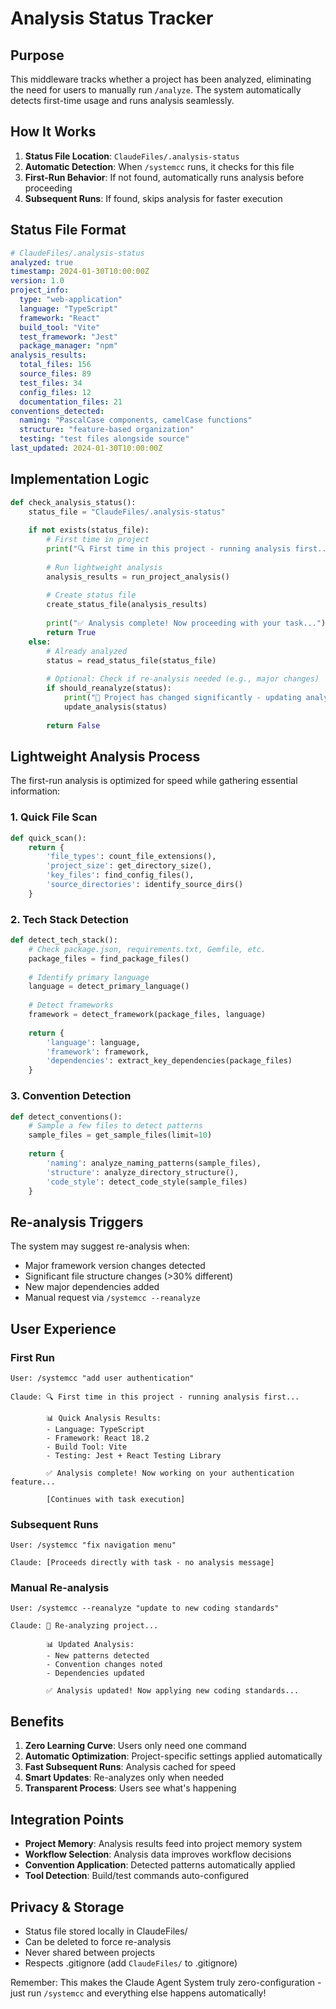 # Analysis Status Tracker

## Purpose
This middleware tracks whether a project has been analyzed, eliminating the need for users to manually run `/analyze`. The system automatically detects first-time usage and runs analysis seamlessly.

## How It Works

1. **Status File Location**: `ClaudeFiles/.analysis-status`
2. **Automatic Detection**: When `/systemcc` runs, it checks for this file
3. **First-Run Behavior**: If not found, automatically runs analysis before proceeding
4. **Subsequent Runs**: If found, skips analysis for faster execution

## Status File Format

```yaml
# ClaudeFiles/.analysis-status
analyzed: true
timestamp: 2024-01-30T10:00:00Z
version: 1.0
project_info:
  type: "web-application"
  language: "TypeScript"
  framework: "React"
  build_tool: "Vite"
  test_framework: "Jest"
  package_manager: "npm"
analysis_results:
  total_files: 156
  source_files: 89
  test_files: 34
  config_files: 12
  documentation_files: 21
conventions_detected:
  naming: "PascalCase components, camelCase functions"
  structure: "feature-based organization"
  testing: "test files alongside source"
last_updated: 2024-01-30T10:00:00Z
```

## Implementation Logic

```python
def check_analysis_status():
    status_file = "ClaudeFiles/.analysis-status"
    
    if not exists(status_file):
        # First time in project
        print("🔍 First time in this project - running analysis first...")
        
        # Run lightweight analysis
        analysis_results = run_project_analysis()
        
        # Create status file
        create_status_file(analysis_results)
        
        print("✅ Analysis complete! Now proceeding with your task...")
        return True
    else:
        # Already analyzed
        status = read_status_file(status_file)
        
        # Optional: Check if re-analysis needed (e.g., major changes)
        if should_reanalyze(status):
            print("🔄 Project has changed significantly - updating analysis...")
            update_analysis(status)
        
        return False
```

## Lightweight Analysis Process

The first-run analysis is optimized for speed while gathering essential information:

### 1. Quick File Scan
```python
def quick_scan():
    return {
        'file_types': count_file_extensions(),
        'project_size': get_directory_size(),
        'key_files': find_config_files(),
        'source_directories': identify_source_dirs()
    }
```

### 2. Tech Stack Detection
```python
def detect_tech_stack():
    # Check package.json, requirements.txt, Gemfile, etc.
    package_files = find_package_files()
    
    # Identify primary language
    language = detect_primary_language()
    
    # Detect frameworks
    framework = detect_framework(package_files, language)
    
    return {
        'language': language,
        'framework': framework,
        'dependencies': extract_key_dependencies(package_files)
    }
```

### 3. Convention Detection
```python
def detect_conventions():
    # Sample a few files to detect patterns
    sample_files = get_sample_files(limit=10)
    
    return {
        'naming': analyze_naming_patterns(sample_files),
        'structure': analyze_directory_structure(),
        'code_style': detect_code_style(sample_files)
    }
```

## Re-analysis Triggers

The system may suggest re-analysis when:
- Major framework version changes detected
- Significant file structure changes (>30% different)
- New major dependencies added
- Manual request via `/systemcc --reanalyze`

## User Experience

### First Run
```
User: /systemcc "add user authentication"

Claude: 🔍 First time in this project - running analysis first...
        
        📊 Quick Analysis Results:
        - Language: TypeScript
        - Framework: React 18.2
        - Build Tool: Vite
        - Testing: Jest + React Testing Library
        
        ✅ Analysis complete! Now working on your authentication feature...
        
        [Continues with task execution]
```

### Subsequent Runs
```
User: /systemcc "fix navigation menu"

Claude: [Proceeds directly with task - no analysis message]
```

### Manual Re-analysis
```
User: /systemcc --reanalyze "update to new coding standards"

Claude: 🔄 Re-analyzing project...
        
        📊 Updated Analysis:
        - New patterns detected
        - Convention changes noted
        - Dependencies updated
        
        ✅ Analysis updated! Now applying new coding standards...
```

## Benefits

1. **Zero Learning Curve**: Users only need one command
2. **Automatic Optimization**: Project-specific settings applied automatically
3. **Fast Subsequent Runs**: Analysis cached for speed
4. **Smart Updates**: Re-analyzes only when needed
5. **Transparent Process**: Users see what's happening

## Integration Points

- **Project Memory**: Analysis results feed into project memory system
- **Workflow Selection**: Analysis data improves workflow decisions
- **Convention Application**: Detected patterns automatically applied
- **Tool Detection**: Build/test commands auto-configured

## Privacy & Storage

- Status file stored locally in ClaudeFiles/
- Can be deleted to force re-analysis
- Never shared between projects
- Respects .gitignore (add `ClaudeFiles/` to .gitignore)

Remember: This makes the Claude Agent System truly zero-configuration - just run `/systemcc` and everything else happens automatically!